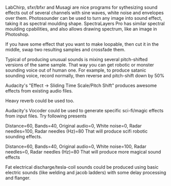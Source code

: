 LabChirp, sfxr/bfxr and Musagi are nice programs for sythesizing sound effects out of several channels with sine waves, white noise and envelopes over them. Photosounder can be used to turn any image into sound effect, taking it as spectral moulding shape. SpectraLayers Pro has similar spectral moulding cpabilities, and also allows drawing spectrum, like an image in Photoshop.

If you have some effect that you want to make loopable, then cut it in the middle, swap two resulting samples and crossfade them.

Typical of producing unusual sounds is mixing several pitch-shifted versions of the same sample. That way you can get robotic or monster sounding voice out of human one. For example, to produce satanic sounding voice, record normally, then reverse and pitch-shift down by 50%

Audacity's "Effect -> Sliding Time Scale/Pitch Shift" produces awesome effects from existing audio files.

Heavy reverb could be used too.

Audacity's Vocoder could be used to generate specific sci-fi/magic effects from input files. Try following presents

Distance=60, Bands=40, Original audio=0, White noise=0, Radar needles=100, Radar needles (Hz)=80
That will produce scifi robotic sounding effects.

Distance=60, Bands=40, Original audio=0, White noise=100, Radar needles=0, Radar needles (Hz)=80
That will produce more magical sound effects


Fat electrical discharge/tesla-coil sounds could be produced using basic electric sounds (like welding and jacob ladders) with some delay processing and flanger.